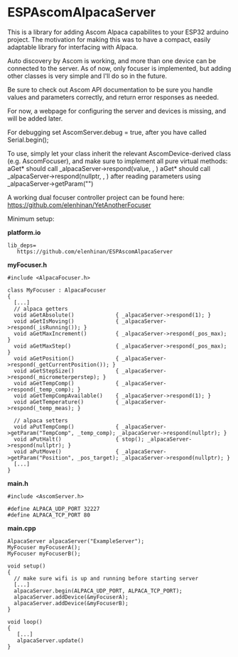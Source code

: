 # ESPAscomAlpacaServer

This is a library for adding Ascom Alpaca capabilites to your ESP32 arduino project. The motivation
for making this was to have a compact, easily adaptable library for interfacing with Alpaca.

Auto discovery by Ascom is working, and more than one device can be connected to the server.
As of now, only focuser is implemented, but adding other classes is very simple and I'll do so in the future.

Be sure to check out Ascom API documentation to be sure you handle values and parameters correctly, and
return error responses as needed.

For now, a webpage for configuring the server and devices is missing, and will be added later.

For debugging set AscomServer.debug = true, after you have called Serial.begin();

To use, simply let your class inherit the relevant AscomDevice-derived class (e.g. AscomFocuser), and make
sure to implement all pure virtual methods:
aGet* should call _alpacaServer->respond(value, <error-code>, <error-message>)
aGet* should call _alpacaServer->respond(nullptr, <error-code>, <error-message>) after reading parameters using _alpacaServer->getParam("<param-name>")

A working dual focuser controller project can be found here:
https://github.com/elenhinan/YetAnotherFocuser

Minimum setup:

**platform.io**
```
lib_deps=
   https://github.com/elenhinan/ESPAscomAlpacaServer
```

**myFocuser.h**
```
#include <AlpacaFocuser.h>

class MyFocuser : AlpacaFocuser
{
  [...]
  // alpaca getters
  void aGetAbsolute()             { _alpacaServer->respond(1); }
  void aGetIsMoving()             { _alpacaServer->respond(_isRunning()); }
  void aGetMaxIncrement()         { _alpacaServer->respond(_pos_max); }
  void aGetMaxStep()              { _alpacaServer->respond(_pos_max); }
  void aGetPosition()             { _alpacaServer->respond(_getCurrentPosition()); }
  void aGetStepSize()             { _alpacaServer->respond(_micrometerperstep); }
  void aGetTempComp()             { _alpacaServer->respond(_temp_comp); }
  void aGetTempCompAvailable()    { _alpacaServer->respond(1); }
  void aGetTemperature()          { _alpacaServer->respond(_temp_meas); }

  // alpaca setters
  void aPutTempComp()             { _alpacaServer->getParam("TempComp", _temp_comp); _alpacaServer->respond(nullptr); }
  void aPutHalt()                 { stop(); _alpacaServer->respond(nullptr); }
  void aPutMove()                 { _alpacaServer->getParam("Position", _pos_target); _alpacaServer->respond(nullptr); }
  [...]
}
```

**main.h**
```
#include <AscomServer.h>

#define ALPACA_UDP_PORT 32227
#define ALPACA_TCP_PORT 80
```

**main.cpp**
```
AlpacaServer alpacaServer("ExampleServer");
MyFocuser myFocuserA();
MyFocuser myFocuserB();

void setup()
{
  // make sure wifi is up and running before starting server
  [...]
  alpacaServer.begin(ALPACA_UDP_PORT, ALPACA_TCP_PORT);
  alpacaServer.addDevice(&myFocuserA);
  alpacaServer.addDevice(&myFocuserB);
}

void loop()
{
   [...]
   alpacaServer.update()
}
```
